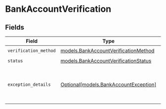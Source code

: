 # BankAccountVerification


## Fields

| Field                                                                                         | Type                                                                                          | Required                                                                                      | Description                                                                                   |
| --------------------------------------------------------------------------------------------- | --------------------------------------------------------------------------------------------- | --------------------------------------------------------------------------------------------- | --------------------------------------------------------------------------------------------- |
| `verification_method`                                                                         | [models.BankAccountVerificationMethod](../models/bankaccountverificationmethod.md)            | :heavy_check_mark:                                                                            | N/A                                                                                           |
| `status`                                                                                      | [models.BankAccountVerificationStatus](../models/bankaccountverificationstatus.md)            | :heavy_check_mark:                                                                            | N/A                                                                                           |
| `exception_details`                                                                           | [Optional[models.BankAccountException]](../models/bankaccountexception.md)                    | :heavy_minus_sign:                                                                            | Reason for, and details related to, an `errored` or `verificationFailed` bank account status. |